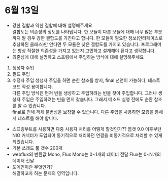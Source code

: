# 6월 13일
- 강한 결합과 약한 결합에 대해 설명해주세요  
결합도는 의존성의 정도를 나타냅니다. 한 모듈이 다른 모듈에 대해 너무 많은 부분까지 알 경우 강한 결합도를 가진다고 합니다. 한 모듈이 필요한 정보(인터페이스로 추상화된 클래스)만 안다면 두 모듈은 낮은 결합도를 가지고 있습니다. 프로그래머는 항상 적절한 의존성을 가지고 있는지 고민하고 설계해야 된다고 생각합니다.  
- 의존성에 대해 설명하고 스프링에서 주입하는 방식에 대해 설명해주세요  
1. 생성자 주입
2. 필드 주입
3. 수정자 주입
생성자 주입을 하면 순한 참조를 방지, final 선언이 가능하다, 테스트 코드 작성 용이합니다.  
다른 주입 방식은 먼저 빈을 생성하고 주입하려는 빈을 찾아 주입합니다. 그러나 생성자 주입은 주입하려는 빈을 먼저 찾습니다. 그래서 메소드 실행 전에도 순환 참조를 알 수 있습니다.  
final로 인해 객체 불변성을 보장할 수 있습니다. 다른 주입을 사용하면 모킹을 통해서 테스트를 해야 합니다.  
- 스프링부트를 사용하면 다중 사용자 처리를 어떻게 할것인가?? 
톰캣 9.0 이후부턴 NIO 커넥터가 도입되어 동기적으로 처리하던 연결을 비동기적으로 처리할 수 있게 되었습니다.
- 기본 쓰레드 풀 갯수 200개
- webflux의 반환값 Mono, Flux
Mono는 0~1개의 데이터 전달
Flux는 0~N개의 데이터 전달
- 도메인이란 무엇인가?  
해결하고자 하는 문제의 영역입니다.
